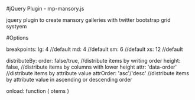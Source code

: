 #jQuery Plugin - mp-mansory.js

jquery plugin to create mansory galleries with twitter bootstrap grid systyem

#Options

breakpoints:
	lg: 4 //default
	md: 4 //default
	sm: 6 //default
	xs: 12 //default

distributeBy:
	order: false/true, //distribute items by writing order
	height: false, //distribute items by columns with lower height
	attr: 'data-order' //distribute items by attribute value
	attrOrder: 'asc'/'desc' //distribute items by attribute value in ascending or descending order

onload: function ( otems )